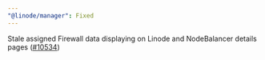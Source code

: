 ```yaml
---
"@linode/manager": Fixed
---
```


Stale assigned Firewall data displaying on Linode and NodeBalancer details pages ([#10534](https://github.com/linode/manager/pull/10534))
